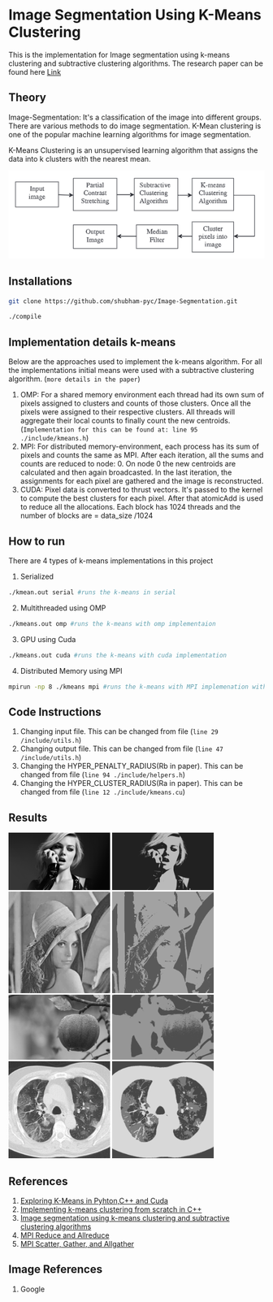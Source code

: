 # Image Segmentation Using K-Means Clustering

This is the implementation for Image segmentation using k-means clustering and subtractive clustering algorithms. The research paper can be found here [Link](https://www.sciencedirect.com/science/article/pii/S1877050915014143?via%3Dihub)


## Theory
Image-Segmentation: It's a classification of the image into different groups. There are various methods to do image segmentation. K-Mean clustering is one of the popular machine learning algorithms for image segmentation. 

K-Means Clustering is an unsupervised learning algorithm that assigns the data into k clusters with the nearest mean.

![A test image](./docs/flow.png)

## Installations

```bash
git clone https://github.com/shubham-pyc/Image-Segmentation.git
```

```bash
./compile
```

## Implementation details k-means

Below are the approaches used to implement the k-means algorithm. For all the implementations initial means were used with a subtractive clustering algorithm. (`more details in the paper`)
1. OMP: For a shared memory environment each thread had its own sum of pixels assigned to clusters and counts of those clusters. Once all the pixels were assigned to their respective clusters. All threads will aggregate their local counts to finally count the new centroids. (`Implementation for this can be found at: line 95 ./include/kmeans.h`)
2. MPI: For distributed memory-environment, each process has its sum of pixels and counts the same as MPI. After each iteration, all the sums and counts are reduced to node: 0. On node 0 the new centroids are calculated and then again broadcasted. In the last iteration, the assignments for each pixel are gathered and the image is reconstructed.
3. CUDA: Pixel data is converted to thrust vectors. It's passed to the kernel to compute the best clusters for each pixel. After that atomicAdd is used to reduce all the allocations. Each block has 1024 threads and the number of blocks are = data_size /1024

## How to run
There are 4 types of k-means implementations in this project
1. Serialized 
```bash
./kmean.out serial #runs the k-means in serial
```
2. Multithreaded using OMP
   
```bash
./kmeans.out omp #runs the k-means with omp implementaion
```

3. GPU using Cuda
```bash
./kmeans.out cuda #runs the k-means with cuda implementation
```

4. Distributed Memory using MPI
```bash
mpirun -np 8 ./kmeans mpi #runs the k-means with MPI implemenation with 8 cores
```

## Code Instructions

1. Changing input file. This can be changed from file (`line 29 /include/utils.h`)
2. Changing output file. This can be changed from file (`line 47 /include/utils.h`)
3. Changing the HYPER_PENALTY_RADIUS(Rb in paper). This can be changed from file (`line 94 ./include/helpers.h`)
4. Changing the HYPER_CLUSTER_RADIUS(Ra in paper). This can be changed from file (`line 12 ./include/kmeans.cu`)


## Results

<!-- ![4k Image](./input_images/4k.jpg)![4k Image](./outputs/4k.png) -->
<img src="./input_images/4k.jpg" alt="drawing" width="200"/>
<img src="./outputs/4k.png" alt="drawing" width="200"/>
<br>
<img src="./input_images/Lena.jpg" alt="drawing" width="200"/>
<img src="./outputs/Lena.png" alt="drawing" width="200"/>
<br>
<img src="./input_images/gray.jpeg" alt="drawing" width="200"/>
<img src="./outputs/gray.png" alt="drawing" width="200"/>
<br>
<img src="./input_images/covid.gif" alt="drawing" width="200"/>
<img src="./outputs/covid.png" alt="drawing" width="200"/>

## References
1. [Exploring K-Means in Pyhton,C++ and Cuda](http://www.goldsborough.me/c++/python/cuda/2017/09/10/20-32-46-exploring_k-means_in_python,_c++_and_cuda/)
2. [Implementing k-means clustering from scratch in C++](https://reasonabledeviations.com/2019/10/02/k-means-in-cpp/) 
3. [Image segmentation using k-means clustering and subtractive clustering algorithms](https://www.sciencedirect.com/science/article/pii/S1877050915014143?via%3Dihub)
4. [MPI Reduce and Allreduce](https://mpitutorial.com/tutorials/mpi-reduce-and-allreduce/)
5. [MPI Scatter, Gather, and Allgather](https://mpitutorial.com/tutorials/mpi-scatter-gather-and-allgather/)


## Image References
1. Google